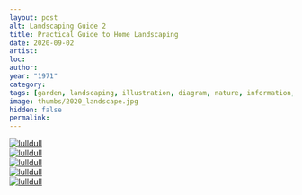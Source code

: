 ```yaml
---
layout: post
alt: Landscaping Guide 2
title: Practical Guide to Home Landscaping
date: 2020-09-02
artist: 
loc: 
author: 
year: "1971"
category:
tags: [garden, landscaping, illustration, diagram, nature, information, data, 1970s]
image: thumbs/2020_landscape.jpg
hidden: false
permalink:
---
```




<div class="post_image_rounded">
	<a href="{{ site.baseurl }}/images/posts/2020_landscape/001.jpg" target="_blank">
	<img src="{{ site.baseurl }}/images/posts/2020_landscape/001.jpg" alt="lulldull"></a>
</div>

<div class="post_image_rounded">
	<a href="{{ site.baseurl }}/images/posts/2020_landscape/002.jpg" target="_blank">
	<img src="{{ site.baseurl }}/images/posts/2020_landscape/002.jpg" alt="lulldull"></a>
</div>

<div class="post_image_rounded">
	<a href="{{ site.baseurl }}/images/posts/2020_landscape/003.jpg" target="_blank">
	<img src="{{ site.baseurl }}/images/posts/2020_landscape/003.jpg" alt="lulldull"></a>
</div>


<div class="post_image_rounded">
	<a href="{{ site.baseurl }}/images/posts/2020_landscape/004.jpg" target="_blank">
	<img src="{{ site.baseurl }}/images/posts/2020_landscape/004.jpg" alt="lulldull"></a>
</div>

<div class="post_image_rounded">
	<a href="{{ site.baseurl }}/images/posts/2020_landscape/005.jpg" target="_blank">
	<img src="{{ site.baseurl }}/images/posts/2020_landscape/005.jpg" alt="lulldull"></a>
</div>




